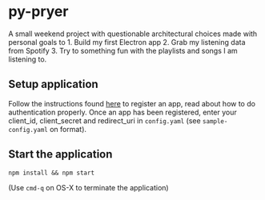 
# py-pryer
A small weekend project with questionable architectural choices made with personal goals to
1. Build my first Electron app
2. Grab my listening data from Spotify
3. Try to something fun with the playlists and songs I am listening to.

## Setup application
Follow the instructions found [here](https://developer.spotify.com/web-api/tutorial/) to register an app, read about how to do authentication properly. Once an app has been registered, enter your client_id, client_secret and redirect_uri in `config.yaml` (see `sample-config.yaml` on format).

## Start the application

```
npm install && npm start
```

(Use `cmd-q` on OS-X to terminate the application)
